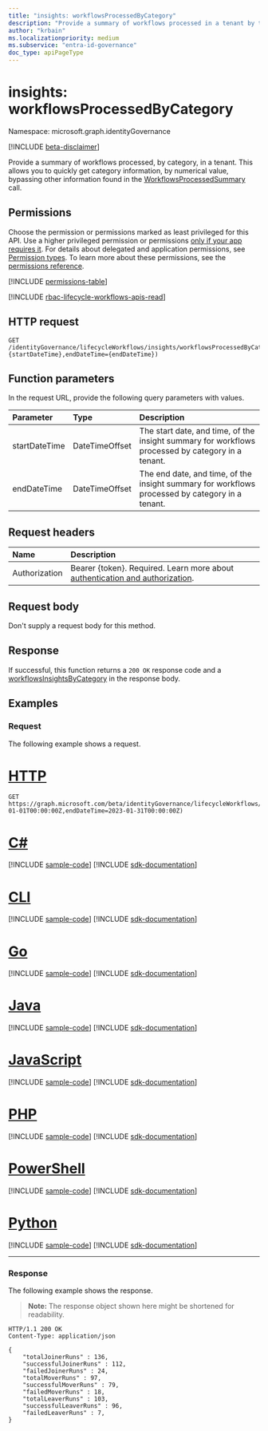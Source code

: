 ```yaml
---
title: "insights: workflowsProcessedByCategory"
description: "Provide a summary of workflows processed in a tenant by the workflow category."
author: "krbain"
ms.localizationpriority: medium
ms.subservice: "entra-id-governance"
doc_type: apiPageType
---
```


# insights: workflowsProcessedByCategory

Namespace: microsoft.graph.identityGovernance

[!INCLUDE [beta-disclaimer](../../includes/beta-disclaimer.md)]

Provide a summary of workflows processed, by category, in a tenant. This allows you to quickly get category information, by numerical value, bypassing other information found in the [WorkflowsProcessedSummary](identitygovernance-insights-workflowsprocessedsummary.md) call.

## Permissions

Choose the permission or permissions marked as least privileged for this API. Use a higher privileged permission or permissions [only if your app requires it](/graph/permissions-overview#best-practices-for-using-microsoft-graph-permissions). For details about delegated and application permissions, see [Permission types](/graph/permissions-overview#permission-types). To learn more about these permissions, see the [permissions reference](/graph/permissions-reference).

<!-- {
  "blockType": "permissions",
  "name": "identitygovernance-insights-workflowsprocessedbycategory-permissions"
}
-->
[!INCLUDE [permissions-table](../includes/permissions/identitygovernance-insights-workflowsprocessedbycategory-permissions.md)]

[!INCLUDE [rbac-lifecycle-workflows-apis-read](../includes/rbac-for-apis/rbac-lifecycle-workflows-apis-read.md)]

## HTTP request

<!-- {
  "blockType": "ignored"
}
-->
``` http
GET /identityGovernance/lifecycleWorkflows/insights/workflowsProcessedByCategory(startDateTime={startDateTime},endDateTime={endDateTime})
```

## Function parameters

In the request URL, provide the following query parameters with values.

|Parameter|Type|Description|
|:---|:---|:---|
|startDateTime|DateTimeOffset|The start date, and time, of the insight summary for workflows processed by category in a tenant.|
|endDateTime|DateTimeOffset|The end date, and time, of the insight summary for workflows processed by category in a tenant.|

## Request headers

|Name|Description|
|:---|:---|
|Authorization|Bearer {token}. Required. Learn more about [authentication and authorization](/graph/auth/auth-concepts).|

## Request body

Don't supply a request body for this method.

## Response

If successful, this function returns a `200 OK` response code and a [workflowsInsightsByCategory](../resources/identitygovernance-workflowsinsightsbycategory.md) in the response body.

## Examples

### Request

The following example shows a request.
# [HTTP](#tab/http)
<!-- {
  "blockType": "request",
  "name": "insightsthis.workflowsprocessedbycategory"
}
-->
``` http
GET https://graph.microsoft.com/beta/identityGovernance/lifecycleWorkflows/insights/workflowsProcessedByCategory(startDateTime=2023-01-01T00:00:00Z,endDateTime=2023-01-31T00:00:00Z)
```

# [C#](#tab/csharp)
[!INCLUDE [sample-code](../includes/snippets/csharp/insightsthisworkflowsprocessedbycategory-csharp-snippets.md)]
[!INCLUDE [sdk-documentation](../includes/snippets/snippets-sdk-documentation-link.md)]

# [CLI](#tab/cli)
[!INCLUDE [sample-code](../includes/snippets/cli/insightsthisworkflowsprocessedbycategory-cli-snippets.md)]
[!INCLUDE [sdk-documentation](../includes/snippets/snippets-sdk-documentation-link.md)]

# [Go](#tab/go)
[!INCLUDE [sample-code](../includes/snippets/go/insightsthisworkflowsprocessedbycategory-go-snippets.md)]
[!INCLUDE [sdk-documentation](../includes/snippets/snippets-sdk-documentation-link.md)]

# [Java](#tab/java)
[!INCLUDE [sample-code](../includes/snippets/java/insightsthisworkflowsprocessedbycategory-java-snippets.md)]
[!INCLUDE [sdk-documentation](../includes/snippets/snippets-sdk-documentation-link.md)]

# [JavaScript](#tab/javascript)
[!INCLUDE [sample-code](../includes/snippets/javascript/insightsthisworkflowsprocessedbycategory-javascript-snippets.md)]
[!INCLUDE [sdk-documentation](../includes/snippets/snippets-sdk-documentation-link.md)]

# [PHP](#tab/php)
[!INCLUDE [sample-code](../includes/snippets/php/insightsthisworkflowsprocessedbycategory-php-snippets.md)]
[!INCLUDE [sdk-documentation](../includes/snippets/snippets-sdk-documentation-link.md)]

# [PowerShell](#tab/powershell)
[!INCLUDE [sample-code](../includes/snippets/powershell/insightsthisworkflowsprocessedbycategory-powershell-snippets.md)]
[!INCLUDE [sdk-documentation](../includes/snippets/snippets-sdk-documentation-link.md)]

# [Python](#tab/python)
[!INCLUDE [sample-code](../includes/snippets/python/insightsthisworkflowsprocessedbycategory-python-snippets.md)]
[!INCLUDE [sdk-documentation](../includes/snippets/snippets-sdk-documentation-link.md)]

---

### Response

The following example shows the response.
>**Note:** The response object shown here might be shortened for readability.
<!-- {
  "blockType": "response",
  "truncated": true,
  "@odata.type": "microsoft.graph.identityGovernance.workflowsInsightsByCategory"
}
-->
``` http
HTTP/1.1 200 OK
Content-Type: application/json

{
    "totalJoinerRuns" : 136, 
    "successfulJoinerRuns" : 112, 
    "failedJoinerRuns" : 24,  
    "totalMoverRuns" : 97, 
    "successfulMoverRuns" : 79, 
    "failedMoverRuns" : 18, 
    "totalLeaverRuns" : 103, 
    "successfulLeaverRuns" : 96, 
    "failedLeaverRuns" : 7,       
}
```
